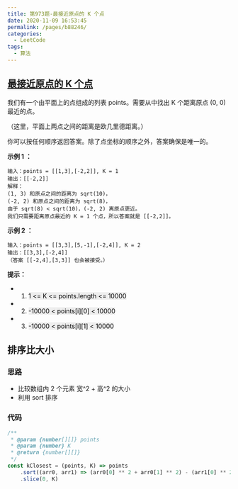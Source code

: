 ```yaml
---
title: 第973题-最接近原点的 K 个点
date: 2020-11-09 16:53:45
permalink: /pages/b88246/
categories:
  - LeetCode
tags:
  - 算法
---
```


## [最接近原点的 K 个点](https://leetcode-cn.com/problems/k-closest-points-to-origin/)

我们有一个由平面上的点组成的列表 points。需要从中找出 K 个距离原点 (0, 0) 最近的点。

（这里，平面上两点之间的距离是欧几里德距离。）

你可以按任何顺序返回答案。除了点坐标的顺序之外，答案确保是唯一的。

**示例 1 ：**

```
输入：points = [[1,3],[-2,2]], K = 1
输出：[[-2,2]]
解释：
(1, 3) 和原点之间的距离为 sqrt(10)，
(-2, 2) 和原点之间的距离为 sqrt(8)，
由于 sqrt(8) < sqrt(10)，(-2, 2) 离原点更近。
我们只需要距离原点最近的 K = 1 个点，所以答案就是 [[-2,2]]。
```

<!-- more -->

**示例 2 ：**

```
输入：points = [[3,3],[5,-1],[-2,4]], K = 2
输出：[[3,3],[-2,4]]
（答案 [[-2,4],[3,3]] 也会被接受。）
```

**提示：**

- 1. <font style="background: #eee; color: black;"> 1 <= K <= points.length <= 10000 </font>
- 2. <font style="background: #eee; color: black;"> -10000 < points[i][0] < 10000 </font>
- 3. <font style="background: #eee; color: black;"> -10000 < points[i][1] < 10000 </font>

## 排序比大小

### 思路

- 比较数组内 2 个元素 宽^2 + 高^2 的大小
- 利用 sort 排序

### 代码

```JavaScript
/**
 * @param {number[][]} points
 * @param {number} K
 * @return {number[][]}
 */
const kClosest = (points, K) => points
    .sort((arr0, arr1) => (arr0[0] ** 2 + arr0[1] ** 2) - (arr1[0] ** 2 + arr1[1] ** 2))
    .slice(0, K)
```

